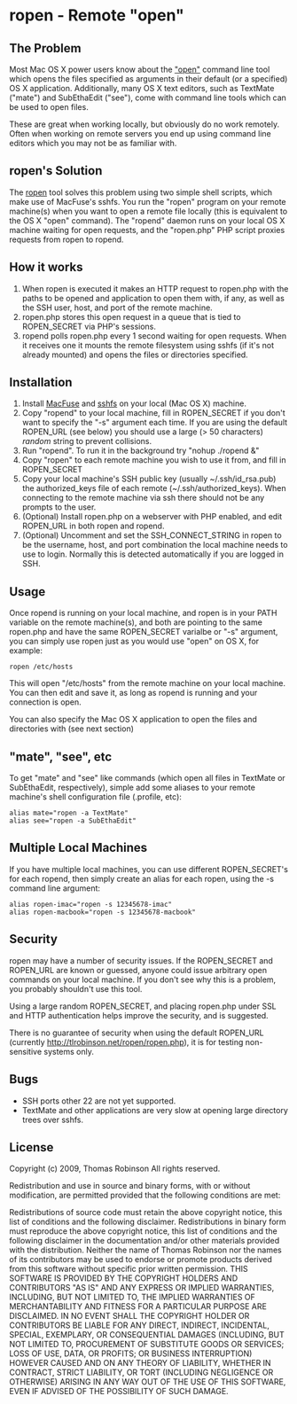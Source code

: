 ropen - Remote "open"
=====================

The Problem
-----------

Most Mac OS X power users know about the ["open"](http://tuvix.apple.com/documentation/Darwin/Reference/ManPages/man1/open.1.html) command line tool which opens the files specified as arguments in their default (or a specified) OS X application. Additionally, many OS X text editors, such as TextMate ("mate") and SubEthaEdit ("see"), come with command line tools which can be used to open files.

These are great when working locally, but obviously do no work remotely. Often when working on remote servers you end up using command line editors which you may not be as familiar with.

ropen's Solution
----------------

The [ropen](http://github.com/tlrobinson/ropen) tool solves this problem using two simple shell scripts, which make use of MacFuse's sshfs. You run the "ropen" program on your remote machine(s) when you want to open a remote file locally (this is equivalent to the OS X "open" command). The "ropend" daemon runs on your local OS X machine waiting for open requests, and the "ropen.php" PHP script proxies requests from ropen to ropend.

How it works
------------

1. When ropen is executed it makes an HTTP request to ropen.php with the paths to be opened and application to open them with, if any, as well as the SSH user, host, and port of the remote machine.
2. ropen.php stores this open request in a queue that is tied to ROPEN_SECRET via PHP's sessions.
3. ropend polls ropen.php every 1 second waiting for open requests. When it receives one it mounts the remote filesystem using sshfs (if it's not already mounted) and opens the files or directories specified.

Installation
------------

1. Install [MacFuse](http://code.google.com/p/macfuse/) and [sshfs](http://code.google.com/p/macfuse/wiki/MACFUSE_FS_SSHFS) on your local (Mac OS X) machine.
2. Copy "ropend" to your local machine, fill in ROPEN_SECRET if you don't want to specify the "-s" argument each time. If you are using the default ROPEN_URL (see below) you should use a large (> 50 characters) *random* string to prevent collisions.
3. Run "ropend". To run it in the background try "nohup ./ropend &"
4. Copy "ropen" to each remote machine you wish to use it from, and fill in ROPEN_SECRET
5. Copy your local machine's SSH public key (usually ~/.ssh/id_rsa.pub) the authorized_keys file of each remote (~/.ssh/authorized_keys). When connecting to the remote machine via ssh there should not be any prompts to the user.
6. (Optional) Install ropen.php on a webserver with PHP enabled, and edit ROPEN_URL in both ropen and ropend.
7. (Optional) Uncomment and set the SSH_CONNECT_STRING in ropen to be the username, host, and port combination the local machine needs to use to login. Normally this is detected automatically if you are logged in SSH.

Usage
-----

Once ropend is running on your local machine, and ropen is in your PATH variable on the remote machine(s), and both are pointing to the same ropen.php and have the same ROPEN_SECRET varialbe or "-s" argument, you can simply use ropen just as you would use "open" on OS X, for example:

    ropen /etc/hosts

This will open "/etc/hosts" from the remote machine on your local machine. You can then edit and save it, as long as ropend is running and your connection is open.

You can also specify the Mac OS X application to open the files and directories with (see next section)

"mate", "see", etc
------------------

To get "mate" and "see" like commands (which open all files in TextMate or SubEthaEdit, respectively), simple add some aliases to your remote machine's shell configuration file (.profile, etc):

    alias mate="ropen -a TextMate"
    alias see="ropen -a SubEthaEdit"

Multiple Local Machines
-----------------------

If you have multiple local machines, you can use different ROPEN_SECRET's for each ropend, then simply create an alias for each ropen, using the -s command line argument:

    alias ropen-imac="ropen -s 12345678-imac"
    alias ropen-macbook="ropen -s 12345678-macbook"

Security
--------

ropen may have a number of security issues. If the ROPEN_SECRET and ROPEN_URL are known or guessed, anyone could issue arbitrary open commands on your local machine. If you don't see why this is a problem, you probably shouldn't use this tool.

Using a large random ROPEN_SECRET, and placing ropen.php under SSL and HTTP authentication helps improve the security, and is suggested.

There is no guarantee of security when using the default ROPEN_URL (currently http://tlrobinson.net/ropen/ropen.php), it is for testing non-sensitive systems only.

Bugs
----

* SSH ports other 22 are not yet supported.
* TextMate and other applications are very slow at opening large directory trees over sshfs.

License
-------

Copyright (c) 2009, Thomas Robinson
All rights reserved.

Redistribution and use in source and binary forms, with or without modification, are permitted provided that the following conditions are met:

Redistributions of source code must retain the above copyright notice, this list of conditions and the following disclaimer.
Redistributions in binary form must reproduce the above copyright notice, this list of conditions and the following disclaimer in the documentation and/or other materials provided with the distribution.
Neither the name of Thomas Robinson nor the names of its contributors may be used to endorse or promote products derived from this software without specific prior written permission.
THIS SOFTWARE IS PROVIDED BY THE COPYRIGHT HOLDERS AND CONTRIBUTORS "AS IS" AND ANY EXPRESS OR IMPLIED WARRANTIES, INCLUDING, BUT NOT LIMITED TO, THE IMPLIED WARRANTIES OF MERCHANTABILITY AND FITNESS FOR A PARTICULAR PURPOSE ARE DISCLAIMED. IN NO EVENT SHALL THE COPYRIGHT HOLDER OR CONTRIBUTORS BE LIABLE FOR ANY DIRECT, INDIRECT, INCIDENTAL, SPECIAL, EXEMPLARY, OR CONSEQUENTIAL DAMAGES (INCLUDING, BUT NOT LIMITED TO, PROCUREMENT OF SUBSTITUTE GOODS OR SERVICES; LOSS OF USE, DATA, OR PROFITS; OR BUSINESS INTERRUPTION) HOWEVER CAUSED AND ON ANY THEORY OF LIABILITY, WHETHER IN CONTRACT, STRICT LIABILITY, OR TORT (INCLUDING NEGLIGENCE OR OTHERWISE) ARISING IN ANY WAY OUT OF THE USE OF THIS SOFTWARE, EVEN IF ADVISED OF THE POSSIBILITY OF SUCH DAMAGE.
